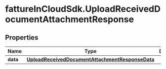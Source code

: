 # fattureInCloudSdk.UploadReceivedDocumentAttachmentResponse

## Properties

Name | Type | Description | Notes
------------ | ------------- | ------------- | -------------
**data** | [**UploadReceivedDocumentAttachmentResponseData**](UploadReceivedDocumentAttachmentResponseData.md) |  | 


